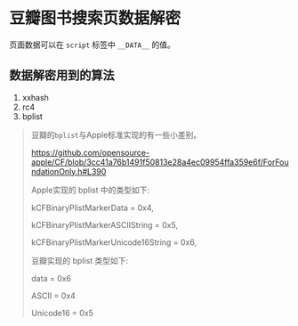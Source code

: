 # 豆瓣图书搜索页数据解密

页面数据可以在 `script` 标签中 `__DATA__` 的值。

## 数据解密用到的算法
1. xxhash
2. rc4
3. bplist

> 豆瓣的`bplist`与Apple标准实现的有一些小差别。
> 
> https://github.com/opensource-apple/CF/blob/3cc41a76b1491f50813e28a4ec09954ffa359e6f/ForFoundationOnly.h#L390
> 
> Apple实现的 bplist 中的类型如下:
> 
> kCFBinaryPlistMarkerData = 0x4,
> 
> kCFBinaryPlistMarkerASCIIString = 0x5,
> 
> kCFBinaryPlistMarkerUnicode16String = 0x6,
>
> 豆瓣实现的 bplist 类型如下:
> 
> data = 0x6
> 
> ASCII = 0x4
> 
> Unicode16 = 0x5
